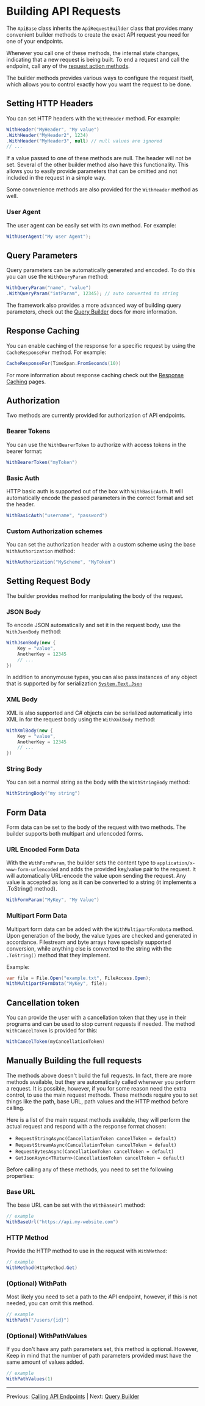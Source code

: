 # Building API Requests
The `ApiBase` class inherits the `ApiRequestBuilder` class that provides many convenient builder methods to create the exact API request you need for one of your endpoints.

Whenever you call one of these methods, the internal state changes, indicating that a new request is being built. To end a request and call the endpoint, call any of the [request action methods](calling-endpoints.md).

The builder methods provides various ways to configure the request itself, which allows you to control exactly how you want the request to be done.

## Setting HTTP Headers
You can set HTTP headers with the `WithHeader` method. For example:

```cs
WithHeader("MyHeader", "My value")
.WithHeader("MyHeader2", 1234)
.WithHeader("MyHeader3", null) // null values are ignored
// ...
```

If a value passed to one of these methods are null. The header will not be set. Several of the other builder method also have this functionality. This allows you to easily provide parameters that can be omitted and not included in the request in a simple way.

Some convenience methods are also provided for the `WithHeader` method as well.

### User Agent
The user agent can be easily set with its own method. For example:

```cs
WithUserAgent("My user Agent");
```

## Query Parameters
Query parameters can be automatically generated and encoded. To do this you can use the `WithQueryParam` method:
```cs
WithQueryParam("name", "value")
.WithQueryParam("intParam", 12345); // auto converted to string
```

The framework also provides a more advanced way of building query parameters, check out the [Query Builder](query-builder.md) docs for more information.

## Response Caching
You can enable caching of the response for a specific request by using the `CacheResponseFor` method. For example:

```cs
CacheResponseFor(TimeSpan.FromSeconds(10))
```

For more information about response caching check out the [Response Caching](response-caching.md) pages.

## Authorization
Two methods are currently provided for authorization of API endpoints.

### Bearer Tokens
You can use the `WithBearerToken` to authorize with access tokens in the bearer format:
```cs
WithBearerToken("myToken")
```

### Basic Auth
HTTP basic auth is supported out of the box with `WithBasicAuth`. It will automatically encode the passed parameters in the correct format and set the header.
```cs
WithBasicAuth("username", "password")
```

### Custom Authorization schemes
You can set the authorization header with a custom scheme using the base `WithAuthorization` method:
```cs
WithAuthorization("MyScheme", "MyToken")
```

## Setting Request Body
The builder provides method for manipulating the body of the request.

### JSON Body
To encode JSON automatically and set it in the request body, use the `WithJsonBody` method:
```cs
WithJsonBody(new {
    Key = "value",
    AnotherKey = 12345
    // ...
})
```

In addition to anonymouse types, you can also pass instances of any object that is supported by for serialization [`System.Text.Json`](https://docs.microsoft.com/en-us/dotnet/api/system.text.json?view=net-6.0)

### XML Body
XML is also supported and C# objects can be serialized automatically into XML in for the request body using the `WithXmlBody` method:
```cs
WithXmlBody(new {
    Key = "value",
    AnotherKey = 12345
    // ...
})
```

### String Body
You can set a normal string as the body with the `WithStringBody` method:
```cs
WithStringBody("my string")
```

## Form Data
Form data can be set to the body of the request with two methods. The builder supports both multipart and urlencoded forms.

### URL Encoded Form Data
With the `WithFormParam`, the builder sets the content type to `application/x-www-form-urlencoded` and adds the provided key/value pair to the request. It will automatically URL-encode the value upon sending the request. Any value is accepted as long as it can be converted to a string (it implements a .ToString() method).
```cs
WithFormParam("MyKey", "My Value")
```

### Multipart Form Data
Multipart form data can be added with the `WithMultipartFormData` method. Upon generation of the body, the value types are checked and generated in accordance. Filestream and byte arrays have specially supported conversion, while anything else is converted to the string with the `.ToString()` method that they implement.

Example:
```cs
var file = File.Open("example.txt", FileAccess.Open);
WithMultipartFormData("MyKey", file);
```

## Cancellation token
You can provide the user with a cancellation token that they use in their programs and can be used to stop current requests if needed. The method `WithCancelToken` is provided for this:
```cs
WithCancelToken(myCancellationToken)
```

## Manually Building the full requests
The methods above doesn't build the full requests. In fact, there are more methods available, but they are automatically called whenever you perform a request. It is possible, however, if you for some reason need the extra control, to use the main request methods. These methods require you to set things like the path, base URL, path values and the HTTP method before calling.

Here is a list of the main request methods available, they will perform the actual request and respond with a the response format chosen:
- `RequestStringAsync(CancellationToken cancelToken = default)`
- `RequestStreamAsync(CancellationToken cancelToken = default)`
- `RequestBytesAsync(CancellationToken cancelToken = default)`
- `GetJsonAsync<TReturn>(CancellationToken cancelToken = default)`

Before calling any of these methods, you need to set the following properties:

### Base URL
The base URL can be set with the `WithBaseUrl` method:
```cs
// example
WithBaseUrl("https://api.my-website.com")
```

### HTTP Method
Provide the HTTP method to use in the request with `WithMethod`:
```cs
// example
WithMethod(HttpMethod.Get)
```

### (Optional) WithPath
Most likely you need to set a path to the API endpoint, however, if this is not needed, you can omit this method.
```cs
// example
WithPath("/users/{id}")
```

### (Optional) WithPathValues
If you don't have any path parameters set, this method is optional. However, Keep in mind that the number of path parameters provided must have the same amount of values added.
```cs
// example
WithPathValues(1)
```

---
Previous: [Calling API Endpoints](calling-endpoints.md) | Next: [Query Builder](query-builder.md)